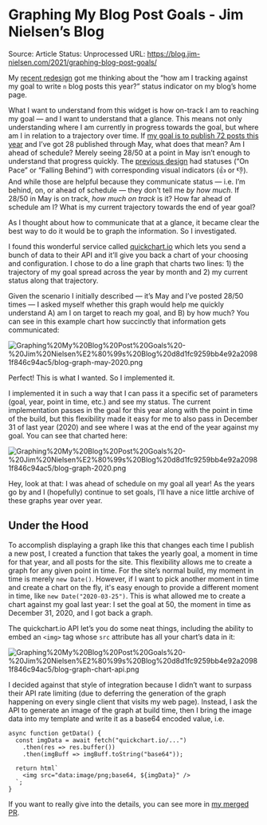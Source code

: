 # Graphing My Blog Post Goals - Jim Nielsen’s Blog

Source: Article
Status: Unprocessed
URL: https://blog.jim-nielsen.com/2021/graphing-blog-post-goals/

My [recent redesign](https://blog.jim-nielsen.com/2021/feat-new-style/) got me thinking about the “how am I tracking against my goal to write `n` blog posts this year?” status indicator on my blog’s home page.

What I want to understand from this widget is how on-track I am to reaching my goal — and I want to understand that a glance. This means not only understanding where I am currently in progress towards the goal, but where am I in relation to a trajectory over time. If [my goal is to publish 72 posts this year](https://blog.jim-nielsen.com/2021/writing-in-2020-and-2021/) and I’ve got 28 published through May, what does that mean? Am I ahead of schedule? Merely seeing 28/50 at a point in May isn’t enough to understand that progress quickly. The [previous design](https://blog.jim-nielsen.com/2020/progressively-enhancing-a-small-widget/) had statuses (“On Pace” or “Falling Behind”) with corresponding visual indicators (👍 or 👎). And while those are helpful because they communicate status — i.e. I’m behind, on, or ahead of schedule — they don’t tell me *by how much*. If 28/50 in May is on track, *how much on track* is it? How far ahead of schedule am I? What is my current trajectory towards the end of year goal?

As I thought about how to communicate that at a glance, it became clear the best way to do it would be to graph the information. So I investigated.

I found this wonderful service called [quickchart.io](https://quickchart.io/) which lets you send a bunch of data to their API and it’ll give you back a chart of your choosing and configuration. I chose to do a line graph that charts two lines: 1) the trajectory of my goal spread across the year by month and 2) my current status along that trajectory.

Given the scenario I initially described — it’s May and I’ve posted 28/50 times — I asked myself whether this graph would help me quickly understand A) am I on target to reach my goal, and B) by how much? You can see in this example chart how succinctly that information gets communicated:

![Graphing%20My%20Blog%20Post%20Goals%20-%20Jim%20Nielsen%E2%80%99s%20Blog%20d8d1fc9259bb4e92a20981f846c94ac5/blog-graph-may-2020.png](Graphing%20My%20Blog%20Post%20Goals%20-%20Jim%20Nielsen%E2%80%99s%20Blog%20d8d1fc9259bb4e92a20981f846c94ac5/blog-graph-may-2020.png)

Perfect! This is what I wanted. So I implemented it.

I implemented it in such a way that I can pass it a specific set of parameters (goal, year, point in time, etc.) and see my status. The current implementation passes in the goal for this year along with the point in time of the build, but this flexibility made it easy for me to also pass in December 31 of last year (2020) and see where I was at the end of the year against my goal. You can see that charted here:

![Graphing%20My%20Blog%20Post%20Goals%20-%20Jim%20Nielsen%E2%80%99s%20Blog%20d8d1fc9259bb4e92a20981f846c94ac5/blog-graph-2020.png](Graphing%20My%20Blog%20Post%20Goals%20-%20Jim%20Nielsen%E2%80%99s%20Blog%20d8d1fc9259bb4e92a20981f846c94ac5/blog-graph-2020.png)

Hey, look at that: I was ahead of schedule on my goal all year! As the years go by and I (hopefully) continue to set goals, I’ll have a nice little archive of these graphs year over year.

## Under the Hood

To accomplish displaying a graph like this that changes each time I publish a new post, I created a function that takes the yearly goal, a moment in time for that year, and all posts for the site. This flexibility allows me to create a graph for any given point in time. For the site’s normal build, my moment in time is merely `new Date()`. However, if I want to pick another moment in time and create a chart on the fly, it's easy enough to provide a different moment in time, like `new Date("2020-03-25")`. This is what allowed me to create a chart against my goal last year: I set the goal at 50, the moment in time as December 31, 2020, and I got back a graph.

The quickchart.io API let’s you do some neat things, including the ability to embed an `<img>` tag whose `src` attribute has all your chart’s data in it:

![Graphing%20My%20Blog%20Post%20Goals%20-%20Jim%20Nielsen%E2%80%99s%20Blog%20d8d1fc9259bb4e92a20981f846c94ac5/blog-graph-chart-api.png](Graphing%20My%20Blog%20Post%20Goals%20-%20Jim%20Nielsen%E2%80%99s%20Blog%20d8d1fc9259bb4e92a20981f846c94ac5/blog-graph-chart-api.png)

I decided against that style of integration because I didn’t want to surpass their API rate limiting (due to deferring the generation of the graph happening on every single client that visits my web page). Instead, I ask the API to generate an image of the graph at build time, then I bring the image data into my template and write it as a base64 encoded value, i.e.

```
async function getData() {
  const imgData = await fetch("quickchart.io/...")
    .then(res => res.buffer())
    .then(imgBuff => imgBuff.toString("base64"));

  return html`
    <img src="data:image/png;base64, ${imgData}" />
  `;
}

```

If you want to really give into the details, you can see more in [my merged PR](https://github.com/jimniels/blog/pull/25).